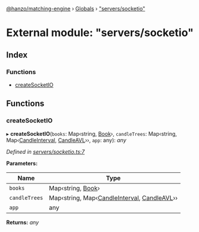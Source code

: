 [@hanzo/matching-engine](../README.md) › [Globals](../globals.md) › ["servers/socketio"](_servers_socketio_.md)

# External module: "servers/socketio"

## Index

### Functions

* [createSocketIO](_servers_socketio_.md#createsocketio)

## Functions

###  createSocketIO

▸ **createSocketIO**(`books`: Map‹string, [Book](../classes/_book_.book.md)›, `candleTrees`: Map‹string, Map‹[CandleInterval](../enums/_candle_.candleinterval.md), [CandleAVL](../classes/_candle_.candleavl.md)››, `app`: any): *any*

*Defined in [servers/socketio.ts:7](https://github.com/hanzoai/matching-engine/blob/6e273d4/src/servers/socketio.ts#L7)*

**Parameters:**

Name | Type |
------ | ------ |
`books` | Map‹string, [Book](../classes/_book_.book.md)› |
`candleTrees` | Map‹string, Map‹[CandleInterval](../enums/_candle_.candleinterval.md), [CandleAVL](../classes/_candle_.candleavl.md)›› |
`app` | any |

**Returns:** *any*
